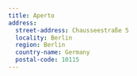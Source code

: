 ```yaml
---
title: Aperto
address:
  street-address: Chausseestraße 5
  locality: Berlin
  region: Berlin
  country-name: Germany
  postal-code: 10115
---
```

